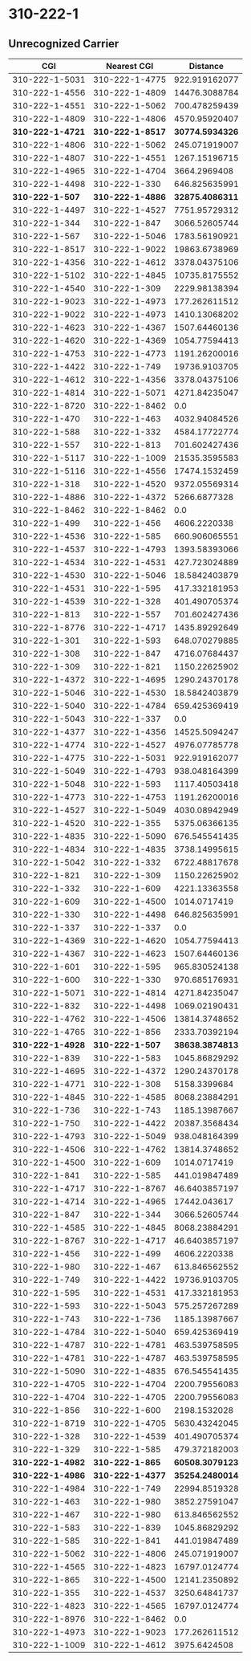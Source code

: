 # 310-222-1
## Unrecognized Carrier


| CGI | Nearest CGI | Distance |
|-----|-------------|----------|
| 310-222-1-5031 | 310-222-1-4775 | 922.919162077 |
| 310-222-1-4556 | 310-222-1-4809 | 14476.3088784 |
| 310-222-1-4551 | 310-222-1-5062 | 700.478259439 |
| 310-222-1-4809 | 310-222-1-4806 | 4570.95920407 |
| **310-222-1-4721** | **310-222-1-8517** | **30774.5934326** |
| 310-222-1-4806 | 310-222-1-5062 | 245.071919007 |
| 310-222-1-4807 | 310-222-1-4551 | 1267.15196715 |
| 310-222-1-4965 | 310-222-1-4704 | 3664.2969408 |
| 310-222-1-4498 | 310-222-1-330 | 646.825635991 |
| **310-222-1-507** | **310-222-1-4886** | **32875.4086311** |
| 310-222-1-4497 | 310-222-1-4527 | 7751.95729312 |
| 310-222-1-344 | 310-222-1-847 | 3066.52605744 |
| 310-222-1-567 | 310-222-1-5046 | 1783.56190921 |
| 310-222-1-8517 | 310-222-1-9022 | 19863.6738969 |
| 310-222-1-4356 | 310-222-1-4612 | 3378.04375106 |
| 310-222-1-5102 | 310-222-1-4845 | 10735.8175552 |
| 310-222-1-4540 | 310-222-1-309 | 2229.98138394 |
| 310-222-1-9023 | 310-222-1-4973 | 177.262611512 |
| 310-222-1-9022 | 310-222-1-4973 | 1410.13068202 |
| 310-222-1-4623 | 310-222-1-4367 | 1507.64460136 |
| 310-222-1-4620 | 310-222-1-4369 | 1054.77594413 |
| 310-222-1-4753 | 310-222-1-4773 | 1191.26200016 |
| 310-222-1-4422 | 310-222-1-749 | 19736.9103705 |
| 310-222-1-4612 | 310-222-1-4356 | 3378.04375106 |
| 310-222-1-4814 | 310-222-1-5071 | 4271.84235047 |
| 310-222-1-8720 | 310-222-1-8462 | 0.0 |
| 310-222-1-470 | 310-222-1-463 | 4032.94084526 |
| 310-222-1-588 | 310-222-1-332 | 4584.17722774 |
| 310-222-1-557 | 310-222-1-813 | 701.602427436 |
| 310-222-1-5117 | 310-222-1-1009 | 21535.3595583 |
| 310-222-1-5116 | 310-222-1-4556 | 17474.1532459 |
| 310-222-1-318 | 310-222-1-4520 | 9372.05569314 |
| 310-222-1-4886 | 310-222-1-4372 | 5266.6877328 |
| 310-222-1-8462 | 310-222-1-8462 | 0.0 |
| 310-222-1-499 | 310-222-1-456 | 4606.2220338 |
| 310-222-1-4536 | 310-222-1-585 | 660.906065551 |
| 310-222-1-4537 | 310-222-1-4793 | 1393.58393066 |
| 310-222-1-4534 | 310-222-1-4531 | 427.723024889 |
| 310-222-1-4530 | 310-222-1-5046 | 18.5842403879 |
| 310-222-1-4531 | 310-222-1-595 | 417.332181953 |
| 310-222-1-4539 | 310-222-1-328 | 401.490705374 |
| 310-222-1-813 | 310-222-1-557 | 701.602427436 |
| 310-222-1-8776 | 310-222-1-4717 | 1435.89292649 |
| 310-222-1-301 | 310-222-1-593 | 648.070279885 |
| 310-222-1-308 | 310-222-1-847 | 4716.07684437 |
| 310-222-1-309 | 310-222-1-821 | 1150.22625902 |
| 310-222-1-4372 | 310-222-1-4695 | 1290.24370178 |
| 310-222-1-5046 | 310-222-1-4530 | 18.5842403879 |
| 310-222-1-5040 | 310-222-1-4784 | 659.425369419 |
| 310-222-1-5043 | 310-222-1-337 | 0.0 |
| 310-222-1-4377 | 310-222-1-4356 | 14525.5094247 |
| 310-222-1-4774 | 310-222-1-4527 | 4976.07785778 |
| 310-222-1-4775 | 310-222-1-5031 | 922.919162077 |
| 310-222-1-5049 | 310-222-1-4793 | 938.048164399 |
| 310-222-1-5048 | 310-222-1-593 | 1117.40503418 |
| 310-222-1-4773 | 310-222-1-4753 | 1191.26200016 |
| 310-222-1-4527 | 310-222-1-5049 | 4030.08942949 |
| 310-222-1-4520 | 310-222-1-355 | 5375.06366135 |
| 310-222-1-4835 | 310-222-1-5090 | 676.545541435 |
| 310-222-1-4834 | 310-222-1-4835 | 3738.14995615 |
| 310-222-1-5042 | 310-222-1-332 | 6722.48817678 |
| 310-222-1-821 | 310-222-1-309 | 1150.22625902 |
| 310-222-1-332 | 310-222-1-609 | 4221.13363558 |
| 310-222-1-609 | 310-222-1-4500 | 1014.0717419 |
| 310-222-1-330 | 310-222-1-4498 | 646.825635991 |
| 310-222-1-337 | 310-222-1-337 | 0.0 |
| 310-222-1-4369 | 310-222-1-4620 | 1054.77594413 |
| 310-222-1-4367 | 310-222-1-4623 | 1507.64460136 |
| 310-222-1-601 | 310-222-1-595 | 965.830524138 |
| 310-222-1-600 | 310-222-1-330 | 970.685176931 |
| 310-222-1-5071 | 310-222-1-4814 | 4271.84235047 |
| 310-222-1-832 | 310-222-1-4498 | 1069.02190431 |
| 310-222-1-4762 | 310-222-1-4506 | 13814.3748652 |
| 310-222-1-4765 | 310-222-1-856 | 2333.70392194 |
| **310-222-1-4928** | **310-222-1-507** | **38638.3874813** |
| 310-222-1-839 | 310-222-1-583 | 1045.86829292 |
| 310-222-1-4695 | 310-222-1-4372 | 1290.24370178 |
| 310-222-1-4771 | 310-222-1-308 | 5158.3399684 |
| 310-222-1-4845 | 310-222-1-4585 | 8068.23884291 |
| 310-222-1-736 | 310-222-1-743 | 1185.13987667 |
| 310-222-1-750 | 310-222-1-4422 | 20387.3568434 |
| 310-222-1-4793 | 310-222-1-5049 | 938.048164399 |
| 310-222-1-4506 | 310-222-1-4762 | 13814.3748652 |
| 310-222-1-4500 | 310-222-1-609 | 1014.0717419 |
| 310-222-1-841 | 310-222-1-585 | 441.019847489 |
| 310-222-1-4717 | 310-222-1-8767 | 46.6403857197 |
| 310-222-1-4714 | 310-222-1-4965 | 17442.043617 |
| 310-222-1-847 | 310-222-1-344 | 3066.52605744 |
| 310-222-1-4585 | 310-222-1-4845 | 8068.23884291 |
| 310-222-1-8767 | 310-222-1-4717 | 46.6403857197 |
| 310-222-1-456 | 310-222-1-499 | 4606.2220338 |
| 310-222-1-980 | 310-222-1-467 | 613.846562552 |
| 310-222-1-749 | 310-222-1-4422 | 19736.9103705 |
| 310-222-1-595 | 310-222-1-4531 | 417.332181953 |
| 310-222-1-593 | 310-222-1-5043 | 575.257267289 |
| 310-222-1-743 | 310-222-1-736 | 1185.13987667 |
| 310-222-1-4784 | 310-222-1-5040 | 659.425369419 |
| 310-222-1-4787 | 310-222-1-4781 | 463.539758595 |
| 310-222-1-4781 | 310-222-1-4787 | 463.539758595 |
| 310-222-1-5090 | 310-222-1-4835 | 676.545541435 |
| 310-222-1-4705 | 310-222-1-4704 | 2200.79556083 |
| 310-222-1-4704 | 310-222-1-4705 | 2200.79556083 |
| 310-222-1-856 | 310-222-1-600 | 2198.1532028 |
| 310-222-1-8719 | 310-222-1-4705 | 5630.43242045 |
| 310-222-1-328 | 310-222-1-4539 | 401.490705374 |
| 310-222-1-329 | 310-222-1-585 | 479.372182003 |
| **310-222-1-4982** | **310-222-1-865** | **60508.3079123** |
| **310-222-1-4986** | **310-222-1-4377** | **35254.2480014** |
| 310-222-1-4984 | 310-222-1-749 | 22994.8519328 |
| 310-222-1-463 | 310-222-1-980 | 3852.27591047 |
| 310-222-1-467 | 310-222-1-980 | 613.846562552 |
| 310-222-1-583 | 310-222-1-839 | 1045.86829292 |
| 310-222-1-585 | 310-222-1-841 | 441.019847489 |
| 310-222-1-5062 | 310-222-1-4806 | 245.071919007 |
| 310-222-1-4565 | 310-222-1-4823 | 16797.0124774 |
| 310-222-1-865 | 310-222-1-4500 | 12141.2350892 |
| 310-222-1-355 | 310-222-1-4537 | 3250.64841737 |
| 310-222-1-4823 | 310-222-1-4565 | 16797.0124774 |
| 310-222-1-8976 | 310-222-1-8462 | 0.0 |
| 310-222-1-4973 | 310-222-1-9023 | 177.262611512 |
| 310-222-1-1009 | 310-222-1-4612 | 3975.6424508 |
